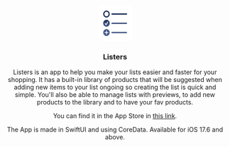 
<br/>
<div align="center">
    <img width="75px" src="https://github.com/EduCaubilla/Listers/blob/main/Listers/Assets.xcassets/AppIcon.appiconset/listers-logo-light.png" alt="Logo" width="80" height="80" />
<br/>

<h3 align="center">Listers</h3>

  <p align="center">Listers is an app to help you make your lists easier and faster for your shopping. 
It has a built-in library of products that will be suggested when adding new items to your list ongoing so creating the list is quick and simple. You'll also be able to manage lists with previews, to add new products to the library and to have your fav products.
  </p>
  <p align="center">You can find it in the App Store in <a href="https://apps.apple.com/us/app/listers/id6749018869">this link</a>.
    <p align="center">The App is made in SwiftUI and using CoreData. Available for iOS 17.6 and above.</p>
</div>
